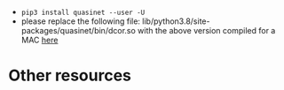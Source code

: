 + `pip3 install quasinet --user -U`
+ please replace the following file:
lib/python3.8/site-packages/quasinet/bin/dcor.so
with the above version compiled for a MAC [here]( /uploads/dcor.so)

# Other resources

